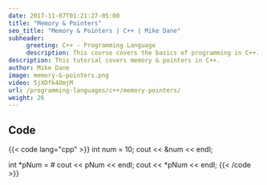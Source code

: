 ```yaml
---
date: 2017-11-07T01:21:27-05:00
title: "Memory & Pointers"
seo_title: "Memory & Pointers | C++ | Mike Dane"
subheader:
     greeting: C++ - Programming Language
     description: This course covers the basics of programming in C++. Work your way through the videos and we'll teach you everything you need to know to start your programming journey!
description: This tutorial covers memory & pointers in C++.
author: Mike Dane
image: memory-&-pointers.png
video: 5jXDfk4OmjM
url: /programming-languages/c++/memory-pointers/
weight: 26
---
```


## Code

{{< code lang="cpp" >}}
int num = 10;
cout << &num << endl;

int *pNum = &num;
cout << pNum << endl;
cout << *pNum << endl;
{{< /code >}}